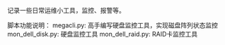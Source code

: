 记录一些日常运维小工具，监控、报警等。

脚本功能说明：
megacli.py: 高手编写硬盘监控工具，实现磁盘阵列状态监控
mon_dell_disk.py: 硬盘监控工具
mon_dell_raid.py: RAID卡监控工具

